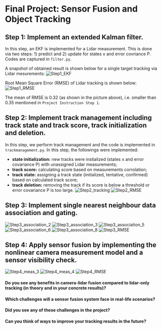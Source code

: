 # Final Project: Sensor Fusion and Object Tracking

## Step 1: Implement an extended Kalman filter.

In this step, an EKF is implemented for a Lidar measurement. This is done via two steps: 1) predict and 2) update for states x and error covriance P. Codes are captured in `filter.py`.

A snapshot of obtained result is shown below for a single target tracking via Lidar mesurements:
![Step1_EKF](https://user-images.githubusercontent.com/109758200/186170506-ca400a4a-aaeb-45e8-92b0-092da54e63e3.PNG)

Root Mean Square Error (RMSE) of Lidar tracking is shown below:
![Step1_RMSE](https://user-images.githubusercontent.com/109758200/186170522-63bddd8a-b293-4bc2-a461-07d82d05ad87.PNG)

The mean of RMSE is 0.32 (as shown in the picture above), i.e. smaller than 0.35 mentioned in `Project Instruction Step 1`.

## Step 2: Implement track management including track state and track score, track initialization and deletion.
In this step, we perform track management and the code is implemented in `trackmanagement.py`. In this step, the followings were implemented:
- **state initialization:** new tracks were instialized (states x and error covariance P) with unassigned Lidar measurements;
- **track score:** calculating score based on measurements corrolation;
- **track state:** assigning a track state (initialized, tentative, confirmed) based on calculated track score;
- **track deletion:** removing the track if its score is below a threshold or error covariance P is too large.
![Step2_tracking](https://user-images.githubusercontent.com/109758200/186170561-0b78961d-2d76-43bd-b900-b9fbf21c9809.PNG)
![Step2_RMSE](https://user-images.githubusercontent.com/109758200/186170576-55ba03e4-917a-4664-afa7-852a56f4b22e.PNG)

## Step 3: Implement single nearest neighbour data association and gating.
![Step3_association_2](https://user-images.githubusercontent.com/109758200/186170687-46083032-6b3b-4302-a0fa-df9c6ebd6003.PNG)
![Step3_association_3](https://user-images.githubusercontent.com/109758200/186170700-599948ac-8bb3-44f8-8950-8a8f505e0c48.PNG)
![Step3_association_5](https://user-images.githubusercontent.com/109758200/186170803-a039d69a-c3ca-4628-a24f-6d8d99cca49c.PNG)
![Step3_association_6](https://user-images.githubusercontent.com/109758200/186170814-d6307ad4-0219-4845-a32c-936a194f3b98.PNG)
![Step3_association_8](https://user-images.githubusercontent.com/109758200/186170851-782df277-6e99-48a7-a35d-603a360c513e.PNG)
![Step3_RMSE](https://user-images.githubusercontent.com/109758200/186170859-ca03bc11-b776-4b20-ab4f-f1b00554397c.PNG)


## Step 4: Apply sensor fusion by implementing the nonlinear camera measurement model and a sensor visibility check.
![Step4_meas_3](https://user-images.githubusercontent.com/109758200/186170962-e853ace1-21bf-43ad-aae6-05b46bfd2f42.PNG)
![Step4_meas_4](https://user-images.githubusercontent.com/109758200/186170997-3b8f3ab2-7c47-4c11-8d00-40577fb49228.PNG)
![Step4_RMSE](https://user-images.githubusercontent.com/109758200/186171072-77c805ad-20c2-4c79-8141-e277d12d2652.PNG)


#### Do you see any benefits in camera-lidar fusion compared to lidar-only tracking (in theory and in your concrete results)?
#### Which challenges will a sensor fusion system face in real-life scenarios?
#### Did you see any of these challenges in the project?
#### Can you think of ways to improve your tracking results in the future?
